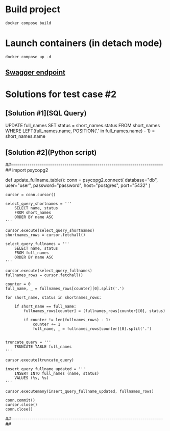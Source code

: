 # Build project
```docker compose build```

# Launch containers (in detach mode)
```docker compose up -d```

## [Swagger endpoint](http://localhost:8000/docs)



# Solutions for test case #2

## [Solution #1](SQL Query)
UPDATE full_names
SET status = short_names.status
FROM short_names
WHERE LEFT(full_names.name, POSITION('.' in full_names.name) - 1) = short_names.name

## [Solution #2](Python script)
##--------------------------------------------------------------------------##
import psycopg2

def update_fullname_table():
    conn = psycopg2.connect(
        database="db",
        user="user",
        password="password",
        host="postgres",
        port="5432"
    )

    cursor = conn.cursor()

    select_query_shortnames = '''
        SELECT name, status
        FROM short_names
        ORDER BY name ASC
    '''
    
    cursor.execute(select_query_shortnames)
    shortnames_rows = cursor.fetchall()

    select_query_fullnames = '''
        SELECT name, status
        FROM full_names
        ORDER BY name ASC
    '''

    cursor.execute(select_query_fullnames)
    fullnames_rows = cursor.fetchall()

    counter = 0
    full_name, _ = fullnames_rows[counter][0].split('.')
    
    for short_name, status in shortnames_rows:
        
        if short_name == full_name:
            fullnames_rows[counter] = (fullnames_rows[counter][0], status)
            
            if counter != len(fullnames_rows) - 1:
                counter += 1
                full_name, _ = fullnames_rows[counter][0].split('.')
    
    
    truncate_query = '''
        TRUNCATE TABLE full_names
    '''

    cursor.execute(truncate_query)

    insert_query_fullname_updated = '''
        INSERT INTO full_names (name, status)
        VALUES (%s, %s)
    '''

    cursor.executemany(insert_query_fullname_updated, fullnames_rows)
 
    conn.commit()
    cursor.close()
    conn.close()
##--------------------------------------------------------------------------##
